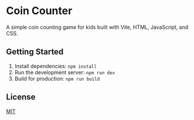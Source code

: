 # Coin Counter

A simple coin counting game for kids built with Vite, HTML, JavaScript, and CSS.

## Getting Started

1. Install dependencies: `npm install`
2. Run the development server: `npm run dev`
3. Build for production: `npm run build`

## License

[MIT](LICENSE)
